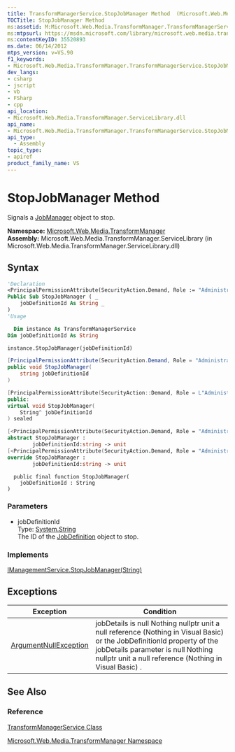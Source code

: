 ```yaml
---
title: TransformManagerService.StopJobManager Method  (Microsoft.Web.Media.TransformManager)
TOCTitle: StopJobManager Method
ms:assetid: M:Microsoft.Web.Media.TransformManager.TransformManagerService.StopJobManager(System.String)
ms:mtpsurl: https://msdn.microsoft.com/library/microsoft.web.media.transformmanager.transformmanagerservice.stopjobmanager(v=VS.90)
ms:contentKeyID: 35520893
ms.date: 06/14/2012
mtps_version: v=VS.90
f1_keywords:
- Microsoft.Web.Media.TransformManager.TransformManagerService.StopJobManager
dev_langs:
- csharp
- jscript
- vb
- FSharp
- cpp
api_location:
- Microsoft.Web.Media.TransformManager.ServiceLibrary.dll
api_name:
- Microsoft.Web.Media.TransformManager.TransformManagerService.StopJobManager
api_type:
  - Assembly
topic_type:
- apiref
product_family_name: VS
---
```


# StopJobManager Method

Signals a [JobManager](jobmanager-class-microsoft-web-media-transformmanager.md) object to stop.

**Namespace:**  [Microsoft.Web.Media.TransformManager](microsoft-web-media-transformmanager-namespace.md)  
**Assembly:**  Microsoft.Web.Media.TransformManager.ServiceLibrary (in Microsoft.Web.Media.TransformManager.ServiceLibrary.dll)

## Syntax

```vb
'Declaration
<PrincipalPermissionAttribute(SecurityAction.Demand, Role := "Administrators")> _
Public Sub StopJobManager ( _
    jobDefinitionId As String _
)
'Usage

  Dim instance As TransformManagerService
Dim jobDefinitionId As String

instance.StopJobManager(jobDefinitionId)
```

```csharp
[PrincipalPermissionAttribute(SecurityAction.Demand, Role = "Administrators")]
public void StopJobManager(
    string jobDefinitionId
)
```

```cpp
[PrincipalPermissionAttribute(SecurityAction::Demand, Role = L"Administrators")]
public:
virtual void StopJobManager(
    String^ jobDefinitionId
) sealed
```

``` fsharp
[<PrincipalPermissionAttribute(SecurityAction.Demand, Role = "Administrators")>]
abstract StopJobManager :
        jobDefinitionId:string -> unit
[<PrincipalPermissionAttribute(SecurityAction.Demand, Role = "Administrators")>]
override StopJobManager :
        jobDefinitionId:string -> unit
```

```jscript
  public final function StopJobManager(
    jobDefinitionId : String
)
```

### Parameters

  - jobDefinitionId  
    Type: [System.String](https://msdn.microsoft.com/library/s1wwdcbf)  
    The ID of the [JobDefinition](jobdefinition-class-microsoft-web-media-transformmanager.md) object to stop.  

### Implements

[IManagementService.StopJobManager(String)](imanagementservice-stopjobmanager-method-microsoft-web-media-transformmanager.md)  

## Exceptions

|Exception|Condition|
|--- |--- |
|[ArgumentNullException](https://msdn.microsoft.com/library/27426hcy)|jobDetails is null Nothing nullptr unit a null reference (Nothing in Visual Basic) or the JobDefinitionId property of the jobDetails parameter is null Nothing nullptr unit a null reference (Nothing in Visual Basic) .|

## See Also

### Reference

[TransformManagerService Class](transformmanagerservice-class-microsoft-web-media-transformmanager.md)

[Microsoft.Web.Media.TransformManager Namespace](microsoft-web-media-transformmanager-namespace.md)
